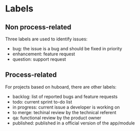 # Labels

## Non process-related

Three labels are used to identify issues:

* bug: the issue is a bug and should be fixed in priority
* enhancement: feature request
* question: support request

## Process-related

For projects based on huboard, there are other labels:

* backlog: list of reported bugs and feature requests
* todo: current sprint to-do list
* in progress: current issue a developer is working on
* to merge: techinal review by the technical referent
* qa: functional review by the product owner
* published: published in a official version of the app/module
